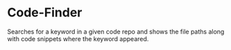 # Code-Finder
Searches for a keyword in a given code repo and shows the file paths along with code snippets where the keyword appeared.
